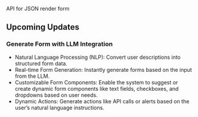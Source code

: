 API for JSON render form

## Upcoming Updates
### Generate Form with LLM Integration

- Natural Language Processing (NLP): Convert user descriptions into structured form data.
- Real-time Form Generation: Instantly generate forms based on the input from the LLM.
- Customizable Form Components: Enable the system to suggest or create dynamic form components like text fields, checkboxes, and dropdowns based on user needs.
- Dynamic Actions: Generate actions like API calls or alerts based on the user’s natural language instructions.